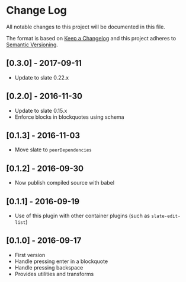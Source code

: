 # Change Log
All notable changes to this project will be documented in this file.

The format is based on [Keep a Changelog](http://keepachangelog.com/) and this project adheres to [Semantic Versioning](http://semver.org/).

## [0.3.0] - 2017-09-11
- Update to slate 0.22.x

## [0.2.0] - 2016-11-30
- Update to slate 0.15.x
- Enforce blocks in blockquotes using schema

## [0.1.3] - 2016-11-03
- Move slate to `peerDependencies`

## [0.1.2] - 2016-09-30
- Now publish compiled source with babel

## [0.1.1] - 2016-09-19
- Use of this plugin with other container plugins (such as `slate-edit-list`)

## [0.1.0] - 2016-09-17
- First version
- Handle pressing enter in a blockquote
- Handle pressing backspace
- Provides utilities and transforms
